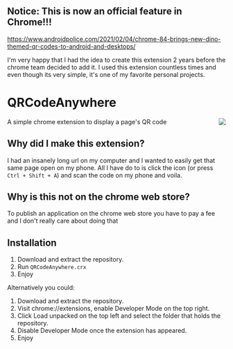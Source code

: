 ## Notice: This is now an official feature in Chrome!!!
https://www.androidpolice.com/2021/02/04/chrome-84-brings-new-dino-themed-qr-codes-to-android-and-desktops/

I'm very happy that I had the idea to create this extension 2 years before the chrome team decided to add it. I used this extension countless times and even though its very simple, it's one of my favorite personal projects.

# QRCodeAnywhere

<img align="right" src="https://i.imgur.com/2L5Gzm2.png">
A simple chrome extension to display a page's QR code
 
## Why did I make this extension?
I had an insanely long url on my computer and I wanted to easily get that same page open on my phone. All I have do to is click the icon (or press `Ctrl + Shift + A`) and scan the code on my phone and voila.

## Why is this not on the chrome web store?
To publish an application on the chrome web store you have to pay a fee and I don't really care about doing that

## Installation

1. Download and extract the repository.
2. Run `QRCodeAnywhere.crx`
3. Enjoy

Alternatively you could:
1. Download and extract the repository.
2. Visit chrome://extensions, enable Developer Mode on the top right.
3. Click Load unpacked on the top left and select the folder that holds the repository.
4. Disable Developer Mode once the extension has appeared.
5. Enjoy
